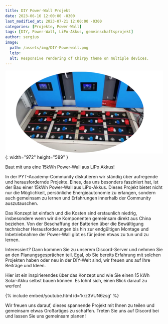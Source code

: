 ```yaml
---
title: DIY Power-Wall Projekt
date: 2023-06-16 12:00:00 -0300
last_modified_at: 2023-07-21 12:00:00 -0300
categories: [Projekte, Power-Wall]
tags: [DIY, Power-Wall, LiPo-Akkus, gemeinschaftsprojekt]
author: sergius
image:
  path: /assets/img/DIY-Powerwall.png
  lqip:
  alt: Responsive rendering of Chirpy theme on multiple devices.
---
```


![Desktop View](/assets/img/DIY-Powerwall.png){: width="972" height="589" }

Baut mit uns eine 15kWh Power-Wall aus LiPo Akkus!

In der PYT-Academy-Community diskutieren wir ständig über aufregende und herausfordernde Projekte. Eines, das uns besonders fasziniert hat, ist der Bau einer 15kWh Power-Wall aus LiPo-Akkus. Dieses Projekt bietet nicht nur die Möglichkeit, persönliche Energieautonomie zu erlangen, sondern auch gemeinsam zu lernen und Erfahrungen innerhalb der Community auszutauschen.

Das Konzept ist einfach und die Kosten sind erstaunlich niedrig, insbesondere wenn wir die Komponenten gemeinsam direkt aus China beziehen. Von der Beschaffung der Batterien über die Bewältigung technischer Herausforderungen bis hin zur endgültigen Montage und Inbetriebnahme der Power-Wall gibt es für jeden etwas zu tun und zu lernen.

Interessiert? Dann kommen Sie zu unserem Discord-Server und nehmen Sie an den Planungsgesprächen teil. Egal, ob Sie bereits Erfahrung mit solchen Projekten haben oder neu in der DIY-Welt sind, wir freuen uns auf Ihre Beiträge und Ideen.

Hier ist ein inspirierendes über das Konzept und wie Sie einen 15 kWh Solar-Akku selbst bauen können. Es lohnt sich, einen Blick darauf zu werfen!

{% include embed/youtube.html id='krz3VUN6zsg' %}

Wir freuen uns darauf, dieses spannende Projekt mit Ihnen zu teilen und gemeinsam etwas Großartiges zu schaffen. Treten Sie uns auf Discord bei und lassen Sie uns gemeinsam planen!
